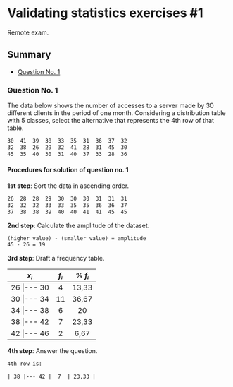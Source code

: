 # Validating statistics exercises #1

Remote exam.

## Summary

- [Question No. 1](https://github.com/Bodera/learnPath_Mathematics/blob/master/statistics/1st-validation.md#question-no-1)

### Question No. 1

The data below shows the number of accesses to a server made by 30 different clients in the period of one month. Considering a distribution table with 5 classes, select the alternative that represents the 4th row of that table.

```txt
30  41  39  38  33  35  31  36  37  32
32  38  26  29  32  41  28  31  45  30
45  35  40  30  31  40  37  33  28  36
```

#### Procedures for solution of question no. 1

__1st step__: Sort the data in ascending order.

```txt
26  28  28  29  30  30  30  31  31  31
32  32  32  33  33  35  35  36  36  37
37  38  38  39  40  40  41  41  45  45
```

__2nd step__: Calculate the amplitude of the dataset.

```txt
(higher value) - (smaller value) = amplitude
45 - 26 = 19
```

__3rd step__: Draft a frequency table.

|     *xᵢ*    | *fᵢ* | *% fᵢ* |
|:-----------:|:----:|:------:|
| 26 \|--- 30 |   4  |  13,33 |
| 30 \|--- 34 |  11  |  36,67 |
| 34 \|--- 38 |   6  |   20   |
| 38 \|--- 42 |   7  |  23,33 |
| 42 \|--- 46 |   2  |  6,67  |

__4th step__: Answer the question.

```txt
4th row is:

| 38 |--- 42 |  7  | 23,33 |
```
